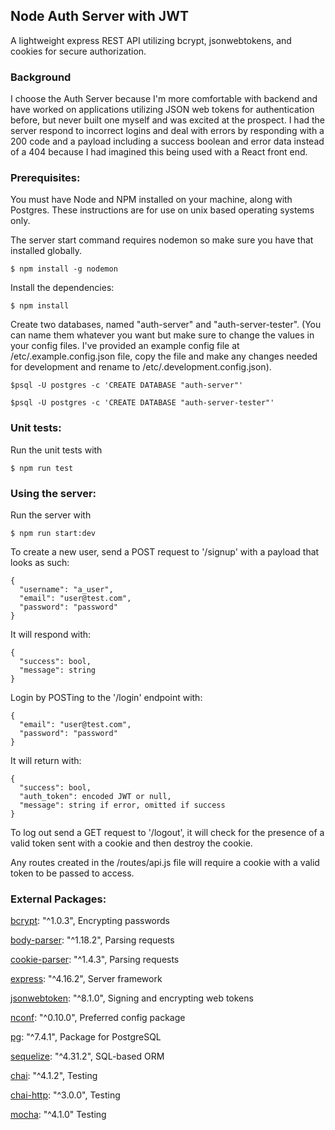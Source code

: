 ## Node Auth Server with JWT

A lightweight express REST API utilizing bcrypt, jsonwebtokens, and cookies for
secure authorization.

### Background
I choose the Auth Server because I'm more comfortable with backend and
have worked on applications utilizing JSON web tokens for authentication before,
but never built one myself and was excited at the prospect. I had the server
respond to incorrect logins and deal with errors by responding with a 200 code
and a payload including a success boolean and error data instead of a 404
because I had imagined this being used with a React front end.

### Prerequisites:
You must have Node and NPM installed on your machine, along with Postgres.
These instructions are for use on unix based operating systems only.

The server start command requires nodemon so make sure you have that installed
globally.

`$ npm install -g nodemon`

Install the dependencies:

`$ npm install`

Create two databases, named "auth-server" and "auth-server-tester".
(You can name them whatever you want but make sure to change the values in your
config files. I've provided an example config file at /etc/.example.config.json
file, copy the file and make any changes needed for development and rename to
/etc/.development.config.json).

`$psql -U postgres -c 'CREATE DATABASE "auth-server"'`

`$psql -U postgres -c 'CREATE DATABASE "auth-server-tester"'`

### Unit tests:

Run the unit tests with

`$ npm run test`

### Using the server:

Run the server with

`$ npm run start:dev`

To create a new user, send a POST request to '/signup' with a payload that looks
as such:

```
{
  "username": "a_user",
  "email": "user@test.com",
  "password": "password"
}
```

It will respond with:

```
{
  "success": bool,
  "message": string
}
```

Login by POSTing to the '/login' endpoint with:

```
{
  "email": "user@test.com",
  "password": "password"
}
```

It will return with:

```
{
  "success": bool,
  "auth_token": encoded JWT or null,
  "message": string if error, omitted if success
}
```

To log out send a GET request to '/logout', it will check for the presence of a
valid token sent with a cookie and then destroy the cookie.

Any routes created in the /routes/api.js file will require a cookie with a valid
token to be passed to access.

### External Packages:

[bcrypt](https://www.npmjs.com/package/bcrypt): "^1.0.3", Encrypting passwords

[body-parser](https://www.npmjs.com/package/body-parser): "^1.18.2", Parsing requests

[cookie-parser](https://www.npmjs.com/package/cookie-parser): "^1.4.3", Parsing requests

[express](https://www.npmjs.com/package/express): "^4.16.2", Server framework

[jsonwebtoken](https://www.npmjs.com/package/jsonwebtoken): "^8.1.0", Signing and encrypting web tokens

[nconf](https://www.npmjs.com/package/nconf): "^0.10.0", Preferred config package

[pg](https://www.npmjs.com/package/pg): "^7.4.1", Package for PostgreSQL

[sequelize](https://www.npmjs.com/package/sequelize): "^4.31.2", SQL-based ORM

[chai](https://www.npmjs.com/package/chai): "^4.1.2", Testing

[chai-http](https://github.com/chaijs/chai-http): "^3.0.0", Testing

[mocha](https://www.npmjs.com/package/mocha): "^4.1.0" Testing

